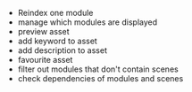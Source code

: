 - Reindex one module
- manage which modules are displayed
- preview asset
- add keyword to asset
- add description to asset
- favourite asset
- filter out modules that don't contain scenes
- check dependencies of modules and scenes